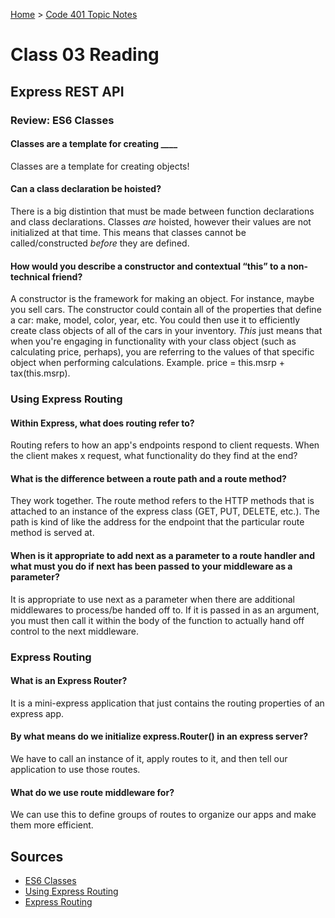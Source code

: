 [Home](../README.md) > [Code 401 Topic Notes](../401topicNotes.md)

# Class 03 Reading

## Express REST API

### Review: ES6 Classes

#### Classes are a template for creating ____

Classes are a template for creating objects!

#### Can a class declaration be hoisted?

There is a big distintion that must be made between function declarations and class declarations. Classes *are* hoisted, however their values are not initialized at that time. This means that classes cannot be called/constructed *before* they are defined.

#### How would you describe a constructor and contextual “this” to a non-technical friend?

A constructor is the framework for making an object. For instance, maybe you sell cars. The constructor could contain all of the properties that define a car: make, model, color, year, etc. You could then use it to efficiently create class objects of all of the cars in your inventory. *This* just means that when you're engaging in functionality with your class object (such as calculating price, perhaps), you are referring to the values of that specific object when performing calculations. Example. price = this.msrp + tax(this.msrp).

### Using Express Routing

#### Within Express, what does routing refer to?

Routing refers to how an app's endpoints respond to client requests. When the client makes x request, what functionality do they find at the end?

#### What is the difference between a route path and a route method?

They work together. The route method refers to the HTTP methods that is attached to an instance of the express class (GET, PUT, DELETE, etc.). The path is kind of like the address for the endpoint that the particular route method is served at.

#### When is it appropriate to add next as a parameter to a route handler and what must you do if next has been passed to your middleware as a parameter?

It is appropriate to use next as a parameter when there are additional middlewares to process/be handed off to. If it is passed in as an argument, you must then call it within the body of the function to actually hand off control to the next middleware.

### Express Routing

#### What is an Express Router?

It is a mini-express application that just contains the routing properties of an express app.

#### By what means do we initialize express.Router() in an express server?

We have to call an instance of it, apply routes to it, and then tell our application to use those routes.

#### What do we use route middleware for?

We can use this to define groups of routes to organize our apps and make them more efficient.

## Sources

- [ES6 Classes](https://developer.mozilla.org/en-US/docs/Web/JavaScript/Reference/Classes)
- [Using Express Routing](https://expressjs.com/en/guide/routing.html)
- [Express Routing](https://www.digitalocean.com/community/tutorials/learn-to-use-the-new-router-in-expressjs-4)
